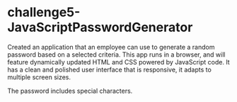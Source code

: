# challenge5-JavaScriptPasswordGenerator

Created an application that an employee can use to generate a random password based on a selected criteria. This app runs in a browser, and will feature dynamically updated HTML and CSS powered by JavaScript code. It has a clean and polished user interface that is responsive, it adapts to multiple screen sizes.

The password includes special characters.

